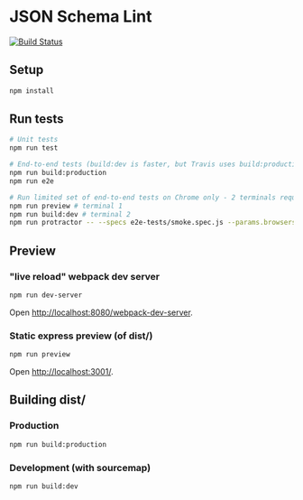 # JSON Schema Lint

[![Build Status](https://travis-ci.org/nickcmaynard/jsonschemalint.svg?branch=master)](https://travis-ci.org/nickcmaynard/jsonschemalint)

## Setup
```sh
npm install
```

## Run tests

```sh
# Unit tests
npm run test

# End-to-end tests (build:dev is faster, but Travis uses build:production)
npm run build:production
npm run e2e

# Run limited set of end-to-end tests on Chrome only - 2 terminals required
npm run preview # terminal 1
npm run build:dev # terminal 2
npm run protractor -- --specs e2e-tests/smoke.spec.js --params.browsers="chrome" # terminal 2
```

## Preview

### "live reload" webpack dev server

```sh
npm run dev-server
```
Open [http://localhost:8080/webpack-dev-server](http://localhost:8080/webpack-dev-server).

### Static express preview (of dist/)
```sh
npm run preview
```

Open [http://localhost:3001/](http://localhost:3001/).

## Building dist/

### Production

```sh
npm run build:production
```

### Development (with sourcemap)
```sh
npm run build:dev
```
